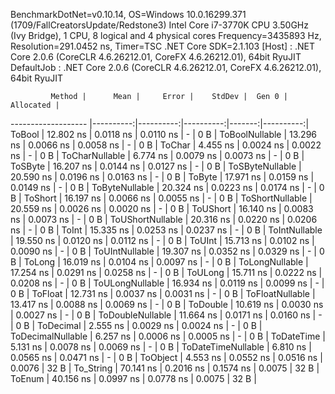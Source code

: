 
BenchmarkDotNet=v0.10.14, OS=Windows 10.0.16299.371 (1709/FallCreatorsUpdate/Redstone3)
Intel Core i7-3770K CPU 3.50GHz (Ivy Bridge), 1 CPU, 8 logical and 4 physical cores
Frequency=3435893 Hz, Resolution=291.0452 ns, Timer=TSC
.NET Core SDK=2.1.103
  [Host]     : .NET Core 2.0.6 (CoreCLR 4.6.26212.01, CoreFX 4.6.26212.01), 64bit RyuJIT
  DefaultJob : .NET Core 2.0.6 (CoreCLR 4.6.26212.01, CoreFX 4.6.26212.01), 64bit RyuJIT


             Method |      Mean |     Error |    StdDev |  Gen 0 | Allocated |
------------------- |----------:|----------:|----------:|-------:|----------:|
             ToBool | 12.802 ns | 0.0118 ns | 0.0110 ns |      - |       0 B |
     ToBoolNullable | 13.296 ns | 0.0066 ns | 0.0058 ns |      - |       0 B |
             ToChar |  4.455 ns | 0.0024 ns | 0.0022 ns |      - |       0 B |
     ToCharNullable |  6.774 ns | 0.0079 ns | 0.0073 ns |      - |       0 B |
            ToSByte | 16.207 ns | 0.0144 ns | 0.0127 ns |      - |       0 B |
    ToSByteNullable | 20.590 ns | 0.0196 ns | 0.0163 ns |      - |       0 B |
             ToByte | 17.971 ns | 0.0159 ns | 0.0149 ns |      - |       0 B |
     ToByteNullable | 20.324 ns | 0.0223 ns | 0.0174 ns |      - |       0 B |
            ToShort | 16.197 ns | 0.0066 ns | 0.0055 ns |      - |       0 B |
    ToShortNullable | 20.559 ns | 0.0026 ns | 0.0020 ns |      - |       0 B |
           ToUShort | 16.140 ns | 0.0083 ns | 0.0073 ns |      - |       0 B |
   ToUShortNullable | 20.316 ns | 0.0220 ns | 0.0206 ns |      - |       0 B |
              ToInt | 15.335 ns | 0.0253 ns | 0.0237 ns |      - |       0 B |
      ToIntNullable | 19.550 ns | 0.0120 ns | 0.0112 ns |      - |       0 B |
             ToUInt | 15.713 ns | 0.0102 ns | 0.0090 ns |      - |       0 B |
     ToUIntNullable | 19.307 ns | 0.0352 ns | 0.0329 ns |      - |       0 B |
             ToLong | 16.019 ns | 0.0104 ns | 0.0097 ns |      - |       0 B |
     ToLongNullable | 17.254 ns | 0.0291 ns | 0.0258 ns |      - |       0 B |
            ToULong | 15.711 ns | 0.0222 ns | 0.0208 ns |      - |       0 B |
    ToULongNullable | 16.934 ns | 0.0119 ns | 0.0099 ns |      - |       0 B |
            ToFloat | 12.731 ns | 0.0037 ns | 0.0031 ns |      - |       0 B |
    ToFloatNullable | 13.417 ns | 0.0088 ns | 0.0069 ns |      - |       0 B |
           ToDouble | 10.619 ns | 0.0030 ns | 0.0027 ns |      - |       0 B |
   ToDoubleNullable | 11.664 ns | 0.0171 ns | 0.0160 ns |      - |       0 B |
          ToDecimal |  2.555 ns | 0.0029 ns | 0.0024 ns |      - |       0 B |
  ToDecimalNullable |  6.257 ns | 0.0006 ns | 0.0005 ns |      - |       0 B |
         ToDateTime |  5.131 ns | 0.0078 ns | 0.0069 ns |      - |       0 B |
 ToDateTimeNullable |  6.810 ns | 0.0565 ns | 0.0471 ns |      - |       0 B |
           ToObject |  4.553 ns | 0.0552 ns | 0.0516 ns | 0.0076 |      32 B |
          To_String | 70.141 ns | 0.2016 ns | 0.1574 ns | 0.0075 |      32 B |
             ToEnum | 40.156 ns | 0.0997 ns | 0.0778 ns | 0.0075 |      32 B |
